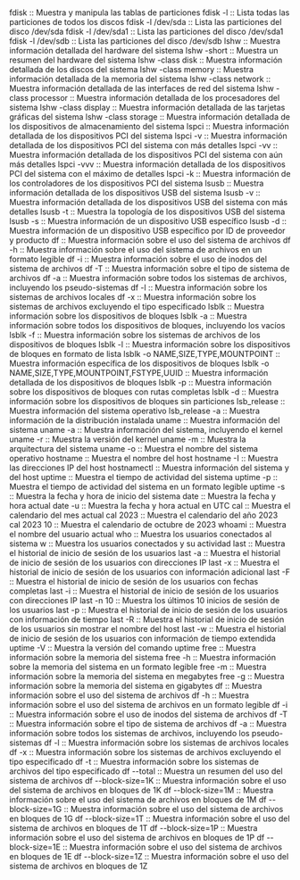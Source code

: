 #
fdisk :: Muestra y manipula las tablas de particiones
fdisk -l :: Lista todas las particiones de todos los discos
fdisk -l /dev/sda :: Lista las particiones del disco /dev/sda
fdisk -l /dev/sda1 :: Lista las particiones del disco /dev/sda1
fdisk -l /dev/sdb :: Lista las particiones del disco /dev/sdb
lshw :: Muestra información detallada del hardware del sistema
lshw -short :: Muestra un resumen del hardware del sistema
lshw -class disk :: Muestra información detallada de los discos del sistema
lshw -class memory :: Muestra información detallada de la memoria del sistema
lshw -class network :: Muestra información detallada de las interfaces de red del sistema
lshw -class processor :: Muestra información detallada de los procesadores del sistema
lshw -class display :: Muestra información detallada de las tarjetas gráficas del sistema
lshw -class storage :: Muestra información detallada de los dispositivos de almacenamiento del sistema
lspci :: Muestra información detallada de los dispositivos PCI del sistema
lspci -v :: Muestra información detallada de los dispositivos PCI del sistema con más detalles
lspci -vv :: Muestra información detallada de los dispositivos PCI del sistema con aún más detalles
lspci -vvv :: Muestra información detallada de los dispositivos PCI del sistema con el máximo de detalles
lspci -k :: Muestra información de los controladores de los dispositivos PCI del sistema
lsusb :: Muestra información detallada de los dispositivos USB del sistema
lsusb -v :: Muestra información detallada de los dispositivos USB del sistema con más detalles
lsusb -t :: Muestra la topología de los dispositivos USB del sistema
lsusb -s :: Muestra información de un dispositivo USB específico
lsusb -d :: Muestra información de un dispositivo USB específico por ID de proveedor y producto
df :: Muestra información sobre el uso del sistema de archivos
df -h :: Muestra información sobre el uso del sistema de archivos en un formato legible
df -i :: Muestra información sobre el uso de inodos del sistema de archivos
df -T :: Muestra información sobre el tipo de sistema de archivos
df -a :: Muestra información sobre todos los sistemas de archivos, incluyendo los pseudo-sistemas
df -l :: Muestra información sobre los sistemas de archivos locales
df -x :: Muestra información sobre los sistemas de archivos excluyendo el tipo especificado
lsblk :: Muestra información sobre los dispositivos de bloques
lsblk -a :: Muestra información sobre todos los dispositivos de bloques, incluyendo los vacíos
lsblk -f :: Muestra información sobre los sistemas de archivos de los dispositivos de bloques
lsblk -l :: Muestra información sobre los dispositivos de bloques en formato de lista
lsblk -o NAME,SIZE,TYPE,MOUNTPOINT :: Muestra información específica de los dispositivos de bloques
lsblk -o NAME,SIZE,TYPE,MOUNTPOINT,FSTYPE,UUID :: Muestra información detallada de los dispositivos de bloques
lsblk -p :: Muestra información sobre los dispositivos de bloques con rutas completas
lsblk -d :: Muestra información sobre los dispositivos de bloques sin particiones
lsb_release :: Muestra información del sistema operativo
lsb_release -a :: Muestra información de la distribución instalada
uname :: Muestra información del sistema
uname -a :: Muestra información del sistema, incluyendo el kernel
uname -r :: Muestra la versión del kernel
uname -m :: Muestra la arquitectura del sistema
uname -o :: Muestra el nombre del sistema operativo
hostname :: Muestra el nombre del host
hostname -I :: Muestra las direcciones IP del host
hostnamectl :: Muestra información del sistema y del host
uptime :: Muestra el tiempo de actividad del sistema
uptime -p :: Muestra el tiempo de actividad del sistema en un formato legible
uptime -s :: Muestra la fecha y hora de inicio del sistema
date :: Muestra la fecha y hora actual
date -u :: Muestra la fecha y hora actual en UTC
cal :: Muestra el calendario del mes actual
cal 2023 :: Muestra el calendario del año 2023
cal 2023 10 :: Muestra el calendario de octubre de 2023
whoami :: Muestra el nombre del usuario actual
who :: Muestra los usuarios conectados al sistema
w :: Muestra los usuarios conectados y su actividad
last :: Muestra el historial de inicio de sesión de los usuarios
last -a :: Muestra el historial de inicio de sesión de los usuarios con direcciones IP
last -x :: Muestra el historial de inicio de sesión de los usuarios con información adicional
last -F :: Muestra el historial de inicio de sesión de los usuarios con fechas completas
last -i :: Muestra el historial de inicio de sesión de los usuarios con direcciones IP
last -n 10 :: Muestra los últimos 10 inicios de sesión de los usuarios
last -p :: Muestra el historial de inicio de sesión de los usuarios con información de tiempo
last -R :: Muestra el historial de inicio de sesión de los usuarios sin mostrar el nombre del host
last -w :: Muestra el historial de inicio de sesión de los usuarios con información de tiempo extendida
uptime -V :: Muestra la versión del comando uptime
free :: Muestra información sobre la memoria del sistema
free -h :: Muestra información sobre la memoria del sistema en un formato legible
free -m :: Muestra información sobre la memoria del sistema en megabytes
free -g :: Muestra información sobre la memoria del sistema en gigabytes
df :: Muestra información sobre el uso del sistema de archivos
df -h :: Muestra información sobre el uso del sistema de archivos en un formato legible
df -i :: Muestra información sobre el uso de inodos del sistema de archivos
df -T :: Muestra información sobre el tipo de sistema de archivos
df -a :: Muestra información sobre todos los sistemas de archivos, incluyendo los pseudo-sistemas
df -l :: Muestra información sobre los sistemas de archivos locales
df -x :: Muestra información sobre los sistemas de archivos excluyendo el tipo especificado
df -t :: Muestra información sobre los sistemas de archivos del tipo especificado
df --total :: Muestra un resumen del uso del sistema de archivos
df --block-size=1K :: Muestra información sobre el uso del sistema de archivos en bloques de 1K
df --block-size=1M :: Muestra información sobre el uso del sistema de archivos en bloques de 1M
df --block-size=1G :: Muestra información sobre el uso del sistema de archivos en bloques de 1G
df --block-size=1T :: Muestra información sobre el uso del sistema de archivos en bloques de 1T
df --block-size=1P :: Muestra información sobre el uso del sistema de archivos en bloques de 1P
df --block-size=1E :: Muestra información sobre el uso del sistema de archivos en bloques de 1E
df --block-size=1Z :: Muestra información sobre el uso del sistema de archivos en bloques de 1Z


